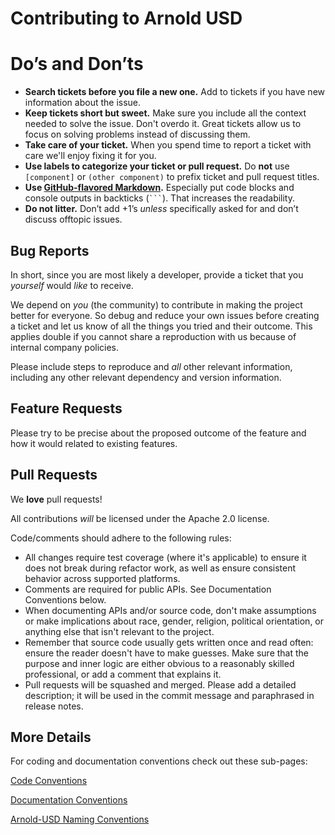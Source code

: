 Contributing to Arnold USD
=======================

# Do’s and Don’ts

* **Search tickets before you file a new one.** Add to tickets if you have new information about the issue.
* **Keep tickets short but sweet.** Make sure you include all the context needed to solve the issue. Don't overdo it. Great tickets allow us to focus on solving problems instead of discussing them.
* **Take care of your ticket.** When you spend time to report a ticket with care we'll enjoy fixing it for you.
* **Use labels to categorize your ticket or pull request.** Do **not** use `[component]` or `(other component)` to prefix ticket and pull request titles. 
* **Use [GitHub-flavored Markdown](https://help.github.com/articles/markdown-basics/).** Especially put code blocks and console outputs in backticks (```` ``` ````). That increases the readability.
* **Do not litter.** Don’t add +1’s _unless_ specifically asked for and don’t discuss offtopic issues.

## Bug Reports

In short, since you are most likely a developer, provide a ticket that you
_yourself_ would _like_ to receive.

We depend on _you_ (the community) to contribute in making the project better
for everyone. So debug and reduce your own issues before creating a ticket and
let us know of all the things you tried and their outcome. This applies double
if you cannot share a reproduction with us because of internal company policies.

Please include steps to reproduce and _all_ other relevant information,
including any other relevant dependency and version information.

## Feature Requests

Please try to be precise about the proposed outcome of the feature and how it
would related to existing features.

## Pull Requests

We **love** pull requests!

All contributions _will_ be licensed under the Apache 2.0 license.

Code/comments should adhere to the following rules:

* All changes require test coverage (where it's applicable) to ensure it does
  not break during refactor work, as well as ensure consistent behavior across
  supported platforms.
* Comments are required for public APIs. See Documentation Conventions below.
* When documenting APIs and/or source code, don't make assumptions or make
  implications about race, gender, religion, political orientation, or anything
  else that isn't relevant to the project.
* Remember that source code usually gets written once and read often: ensure
  the reader doesn't have to make guesses. Make sure that the purpose and inner
  logic are either obvious to a reasonably skilled professional, or add a
  comment that explains it.
* Pull requests will be squashed and merged. Please add a detailed description;
  it will be used in the commit message and paraphrased in release notes.

## More Details

For coding and documentation conventions check out these sub-pages:

[Code Conventions](docs/conventions.md)

[Documentation Conventions](docs/documenting.md)

[Arnold-USD Naming Conventions](docs/naming_conventions.md)
